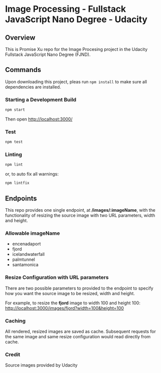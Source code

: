 # Image Processing - Fullstack JavaScript Nano Degree - Udacity

## Overview

This is Promise Xu repo for the Image Procesing project in the Udacity Fullstack JavaScript Nano Degree (FJND).

## Commands

Upon downloading this project, pleas run `npm install` to make sure all dependencies are installed.

### Starting a Development Build

```bash
npm start
```

Then open [http://localhost:3000/](http://localhost:3000/)

### Test
```bash
npm test
```

### Linting
```bash
npm lint
```

or, to auto fix all warnings:
```bash
npm lintfix
```

## Endpoints

This repo provides one single endpoint, at **/images/:imageName**, with the functionality of resizing the source image with two URL parameters, width and height.

### Allowable imageName

- encenadaport
- fjord
- icelandwaterfall
- palmtunnel
- santamonica

### Resize Configuration with URL parameters

There are two possible parameters to provided to the endpoint to specify how you want the source image to be resized, width and height.

For example, to resize the **fjord** image to width 100 and height 100:
[http://localhost:3000/images/fjord?width=100&height=100](http://localhost:3000/images/fjord?width=100&height=100)

### Caching

All rendered, resized images are saved as cache. Subsequent requests for the same image and same resize configuration would read directly from cache.

### Credit

Source images provided by Udacity
